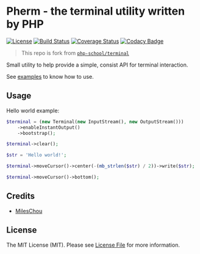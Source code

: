 # Pherm - the terminal utility written by PHP

[![License][license-svg]][license-link]
[![Build Status][travis-svg]][travis-link]
[![Coverage Status][coveralls-svg]][coveralls-link]
[![Codacy Badge][codacy-svg]][codacy-link]

> This repo is fork from [`php-school/terminal`](https://github.com/php-school/terminal) 

Small utility to help provide a simple, consist API for terminal interaction.

See [examples](/examples) to know how to use.

[license-svg]: https://img.shields.io/badge/license-MIT-brightgreen.svg
[license-link]: https://github.com/oidcphp/core/blob/master/LICENSE
[travis-svg]: https://travis-ci.com/MilesChou/pherm.svg?branch=master
[travis-link]: https://travis-ci.com/MilesChou/pherm
[coveralls-svg]: https://coveralls.io/repos/github/MilesChou/pherm/badge.svg?branch=master
[coveralls-link]: https://coveralls.io/github/MilesChou/pherm?branch=master
[codacy-svg]: https://api.codacy.com/project/badge/Grade/3d1e8acb28da4daf94b649f859a271b7
[codacy-link]: https://www.codacy.com/manual/MilesChou/pherm

## Usage

Hello world example:

```php
$terminal = (new Terminal(new InputStream(), new OutputStream()))
    ->enableInstantOutput()
    ->bootstrap();

$terminal->clear();

$str = 'Hello world!';

$terminal->moveCursor()->center(-(mb_strlen($str) / 2))->write($str);

$terminal->moveCursor()->bottom();
```

## Credits

* [MilesChou](https://github.com/MilesChou)

## License

The MIT License (MIT). Please see [License File](LICENSE) for more information.
